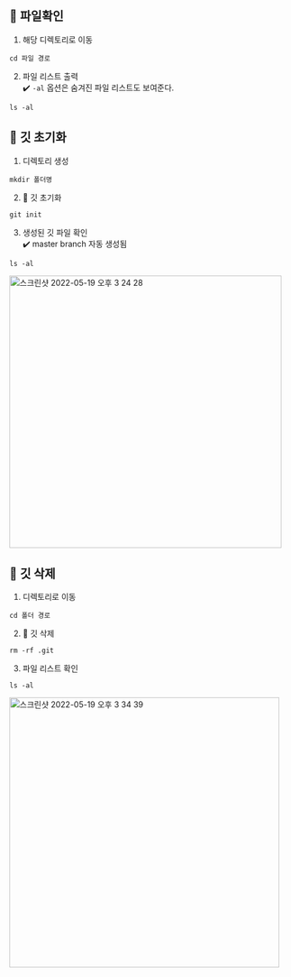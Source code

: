 ## 👀 파일확인

1. 해당 디렉토리로 이동

```
cd 파일 경로
```

2. 파일 리스트 출력  
  ✔️ `-al` 옵션은 숨겨진 파일 리스트도 보여준다.

```
ls -al
```



## 🌟 깃 초기화

1. 디렉토리 생성

```
mkdir 폴더명
```

2. 📌 깃 초기화

```
git init
```

3. 생성된 깃 파일 확인  
  ✔️  master branch 자동 생성됨
```
ls -al
```
  
<img width="483" alt="스크린샷 2022-05-19 오후 3 24 28" src="https://user-images.githubusercontent.com/69448900/169224555-0c684cf6-84e1-44e1-bcac-25c241f869fa.png">



## 🌟 깃 삭제

1. 디렉토리로 이동

```
cd 폴더 경로
```

2. 📌 깃 삭제

```
rm -rf .git
```

3. 파일 리스트 확인

```
ls -al
```

<img width="479" alt="스크린샷 2022-05-19 오후 3 34 39" src="https://user-images.githubusercontent.com/69448900/169225995-145369b2-9e16-4bcb-acaf-24272beb56ef.png">
